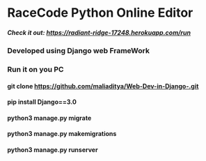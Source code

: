# RaceCode Python Online Editor

##### Check it out: https://radiant-ridge-17248.herokuapp.com/run

### Developed using Django web FrameWork

### Run it on you PC

#### git clone https://github.com/maliaditya/Web-Dev-in-Django-.git

#### pip install Django==3.0

#### python3 manage.py migrate

#### python3 manage.py makemigrations

#### python3 manage.py runserver



